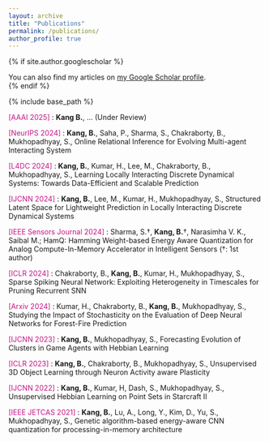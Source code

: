 ```yaml
---
layout: archive
title: "Publications"
permalink: /publications/
author_profile: true
---
```


{% if site.author.googlescholar %}
  <div class="wordwrap">You can also find my articles on <a href="https://scholar.google.com/citations?user=kbqaf1EAAAAJ&hl=en">my Google Scholar profile</a>.</div>
{% endif %}

{% include base_path %}

<span style="color:MediumVioletRed">[AAAI 2025] </span> : **Kang B.**, ... (Under Review)

<span style="color:MediumVioletRed">[NeurIPS 2024] </span> : **Kang, B.**, Saha, P., Sharma, S., Chakraborty, B., Mukhopadhyay, S., Online Relational Inference for Evolving Multi-agent Interacting System

<span style="color:MediumVioletRed">[L4DC 2024] </span> : **Kang, B.**, Kumar, H., Lee, M., Chakraborty, B., Mukhopadhyay, S., Learning Locally Interacting Discrete Dynamical Systems: Towards Data-Efficient and Scalable Prediction

<span style="color:MediumVioletRed">[IJCNN 2024] </span> : **Kang, B.**, Lee, M., Kumar, H., Mukhopadhyay, S., Structured Latent Space for Lightweight Prediction in Locally Interacting Discrete Dynamical Systems

<span style="color:MediumVioletRed">[IEEE Sensors Journal 2024] </span> : Sharma, S.†, **Kang, B.**†, Narasimha V. K., Saibal M.; HamQ: Hamming Weight-based Energy Aware Quantization for Analog Compute-In-Memory Accelerator in Intelligent Sensors (†: 1st author)

<span style="color:MediumVioletRed">[ICLR 2024] </span> : Chakraborty, B., **Kang, B.**, Kumar, H., Mukhopadhyay, S., Sparse Spiking Neural Network: Exploiting Heterogeneity in Timescales for Pruning Recurrent SNN

<span style="color:MediumVioletRed">[Arxiv 2024] </span> : Kumar, H., Chakraborty, B., **Kang, B.**, Mukhopadhyay, S., Studying the Impact of Stochasticity on the Evaluation of Deep Neural Networks for Forest-Fire Prediction

<span style="color:MediumVioletRed">[IJCNN 2023] </span> : **Kang, B.**, Mukhopadhyay, S., Forecasting Evolution of Clusters in Game Agents with Hebbian Learning

<span style="color:MediumVioletRed">[ICLR 2023] </span> : **Kang, B.**, Chakraborty, B., Mukhopadhyay, S., Unsupervised 3D Object Learning through Neuron Activity aware Plasticity

<span style="color:MediumVioletRed">[IJCNN 2022] </span> : **Kang, B.**, Kumar, H, Dash, S., Mukhopadhyay, S., Unsupervised Hebbian Learning on Point Sets in Starcraft II

<span style="color:MediumVioletRed">[IEEE JETCAS 2021] </span> : **Kang, B.**, Lu, A., Long, Y., Kim, D., Yu, S., Mukhopadhyay, S., Genetic algorithm-based energy-aware CNN quantization for processing-in-memory architecture

